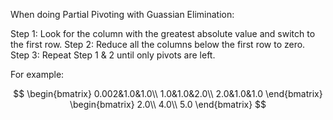 When doing Partial Pivoting with Guassian Elimination:

Step 1: Look for the column with the greatest absolute value and switch to the first row.
Step 2: Reduce all the columns below the first row to zero.
Step 3: Repeat Step 1 & 2 until only pivots are left.

For example:

$$
\begin{bmatrix}
0.002&1.0&1.0\\
1.0&1.0&2.0\\
2.0&1.0&1.0
\end{bmatrix}
\begin{bmatrix}
2.0\\
4.0\\
5.0 
\end{bmatrix}
$$
